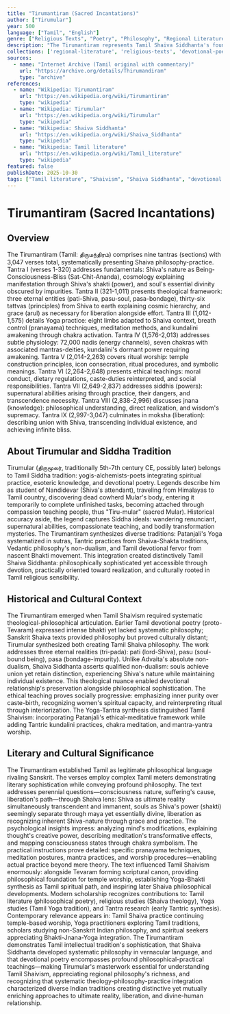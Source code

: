 ```yaml
---
title: "Tirumantiram (Sacred Incantations)"
author: ["Tirumular"]
year: 500
language: ["Tamil", "English"]
genre: ["Religious Texts", "Poetry", "Philosophy", "Regional Literature"]
description: "The Tirumantiram represents Tamil Shaiva Siddhanta's foundational text and among Tamil devotional literature's philosophical masterworks, comprising 3,047 verses systematizing Shaiva philosophy, Yoga practice, Tantra, and devotional theology. Composed around 5th-7th century CE by siddha Tirumular, this monumental work of nine sections (tantras) integrates diverse traditions: Shaiva metaphysics presenting Shiva as ultimate reality, Yoga's eight-limbed path adapted to Shaiva context, Tantric practices including kundalini yoga and chakra meditation, and intense devotion (bhakti) toward Shiva. The text addresses Shiva's nature as transcendent-immanent, soul (pasu) bound by impurities (mala) requiring divine grace (arul) and practice (sadhana) for liberation, and spiritual evolution through progressive realization culminating in Shiva-identity. Beyond theological exposition, Tirumular presents sophisticated psychology analyzing consciousness, detailed physiology of subtle body (nadis, chakras, kundalini), ethical teachings, and practical instructions for meditation-worship. The work profoundly influenced Tamil Shaivism as authoritative scripture alongside Tevaram, demonstrating Tamil philosophy's sophistication and Shaiva Siddhanta's systematic theological-philosophical development."
collections: ['regional-literature', 'religious-texts', 'devotional-poetry', 'philosophy', 'poetry-collection']
sources:
  - name: "Internet Archive (Tamil original with commentary)"
    url: "https://archive.org/details/Thirumandiram"
    type: "archive"
references:
  - name: "Wikipedia: Tirumantiram"
    url: "https://en.wikipedia.org/wiki/Tirumantiram"
    type: "wikipedia"
  - name: "Wikipedia: Tirumular"
    url: "https://en.wikipedia.org/wiki/Tirumular"
    type: "wikipedia"
  - name: "Wikipedia: Shaiva Siddhanta"
    url: "https://en.wikipedia.org/wiki/Shaiva_Siddhanta"
    type: "wikipedia"
  - name: "Wikipedia: Tamil literature"
    url: "https://en.wikipedia.org/wiki/Tamil_literature"
    type: "wikipedia"
featured: false
publishDate: 2025-10-30
tags: ["Tamil literature", "Shaivism", "Shaiva Siddhanta", "devotional poetry", "Yoga", "Tantra", "philosophy", "Tirumular", "public domain"]
---
```


# Tirumantiram (Sacred Incantations)

## Overview

The Tirumantiram (Tamil: திருமந்திரம்) comprises nine tantras (sections) with 3,047 verses total, systematically presenting Shaiva philosophy-practice. Tantra I (verses 1-320) addresses fundamentals: Shiva's nature as Being-Consciousness-Bliss (Sat-Chit-Ananda), cosmology explaining manifestation through Shiva's shakti (power), and soul's essential divinity obscured by impurities. Tantra II (321-1,011) presents theological framework: three eternal entities (pati-Shiva, pasu-soul, pasa-bondage), thirty-six tattvas (principles) from Shiva to earth explaining cosmic hierarchy, and grace (arul) as necessary for liberation alongside effort. Tantra III (1,012-1,575) details Yoga practice: eight limbs adapted to Shaiva context, breath control (pranayama) techniques, meditation methods, and kundalini awakening through chakra activation. Tantra IV (1,576-2,013) addresses subtle physiology: 72,000 nadis (energy channels), seven chakras with associated mantras-deities, kundalini's dormant power requiring awakening. Tantra V (2,014-2,263) covers ritual worship: temple construction principles, icon consecration, ritual procedures, and symbolic meanings. Tantra VI (2,264-2,648) presents ethical teachings: moral conduct, dietary regulations, caste-duties reinterpreted, and social responsibilities. Tantra VII (2,649-2,837) addresses siddhis (powers): supernatural abilities arising through practice, their dangers, and transcendence necessity. Tantra VIII (2,838-2,996) discusses jnana (knowledge): philosophical understanding, direct realization, and wisdom's supremacy. Tantra IX (2,997-3,047) culminates in moksha (liberation): describing union with Shiva, transcending individual existence, and achieving infinite bliss.

## About Tirumular and Siddha Tradition

Tirumular (திருமூலர், traditionally 5th-7th century CE, possibly later) belongs to Tamil Siddha tradition: yogis-alchemists-poets integrating spiritual practice, esoteric knowledge, and devotional poetry. Legends describe him as student of Nandidevar (Shiva's attendant), traveling from Himalayas to Tamil country, discovering dead cowherd Mular's body, entering it temporarily to complete unfinished tasks, becoming attached through compassion teaching people, thus "Tiru-mular" (sacred Mular). Historical accuracy aside, the legend captures Siddha ideals: wandering renunciant, supernatural abilities, compassionate teaching, and bodily transformation mysteries. The Tirumantiram synthesizes diverse traditions: Patanjali's Yoga systematized in sutras, Tantric practices from Shaiva-Shakta traditions, Vedantic philosophy's non-dualism, and Tamil devotional fervor from nascent Bhakti movement. This integration created distinctively Tamil Shaiva Siddhanta: philosophically sophisticated yet accessible through devotion, practically oriented toward realization, and culturally rooted in Tamil religious sensibility.

## Historical and Cultural Context

The Tirumantiram emerged when Tamil Shaivism required systematic theological-philosophical articulation. Earlier Tamil devotional poetry (proto-Tevaram) expressed intense bhakti yet lacked systematic philosophy; Sanskrit Shaiva texts provided philosophy but proved culturally distant; Tirumular synthesized both creating Tamil Shaiva philosophy. The work addresses three eternal realities (tri-pada): pati (lord-Shiva), pasu (soul-bound being), pasa (bondage-impurity). Unlike Advaita's absolute non-dualism, Shaiva Siddhanta asserts qualified non-dualism: souls achieve union yet retain distinction, experiencing Shiva's nature while maintaining individual existence. This theological nuance enabled devotional relationship's preservation alongside philosophical sophistication. The ethical teaching proves socially progressive: emphasizing inner purity over caste-birth, recognizing women's spiritual capacity, and reinterpreting ritual through interiorization. The Yoga-Tantra synthesis distinguished Tamil Shaivism: incorporating Patanjali's ethical-meditative framework while adding Tantric kundalini practices, chakra meditation, and mantra-yantra worship.

## Literary and Cultural Significance

The Tirumantiram established Tamil as legitimate philosophical language rivaling Sanskrit. The verses employ complex Tamil meters demonstrating literary sophistication while conveying profound philosophy. The text addresses perennial questions—consciousness nature, suffering's cause, liberation's path—through Shaiva lens: Shiva as ultimate reality simultaneously transcendent and immanent, souls as Shiva's power (shakti) seemingly separate through maya yet essentially divine, liberation as recognizing inherent Shiva-nature through grace and practice. The psychological insights impress: analyzing mind's modifications, explaining thought's creative power, describing meditation's transformative effects, and mapping consciousness states through chakra symbolism. The practical instructions prove detailed: specific pranayama techniques, meditation postures, mantra practices, and worship procedures—enabling actual practice beyond mere theory. The text influenced Tamil Shaivism enormously: alongside Tevaram forming scriptural canon, providing philosophical foundation for temple worship, establishing Yoga-Bhakti synthesis as Tamil spiritual path, and inspiring later Shaiva philosophical developments. Modern scholarship recognizes contributions to: Tamil literature (philosophical poetry), religious studies (Shaiva theology), Yoga studies (Tamil Yoga tradition), and Tantra research (early Tantric synthesis). Contemporary relevance appears in: Tamil Shaiva practice continuing temple-based worship, Yoga practitioners exploring Tamil traditions, scholars studying non-Sanskrit Indian philosophy, and spiritual seekers appreciating Bhakti-Jnana-Yoga integration. The Tirumantiram demonstrates Tamil intellectual tradition's sophistication, that Shaiva Siddhanta developed systematic philosophy in vernacular language, and that devotional poetry encompasses profound philosophical-practical teachings—making Tirumular's masterwork essential for understanding Tamil Shaivism, appreciating regional philosophy's richness, and recognizing that systematic theology-philosophy-practice integration characterized diverse Indian traditions creating distinctive yet mutually enriching approaches to ultimate reality, liberation, and divine-human relationship.
